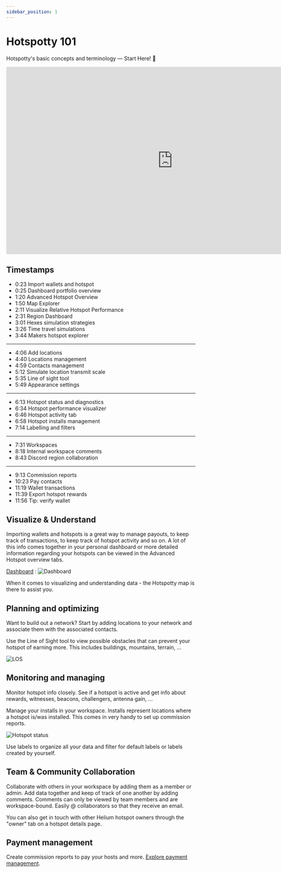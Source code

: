 ```yaml
---
sidebar_position: 1
---
```


# Hotspotty 101

Hotspotty's basic concepts and terminology — Start Here! 🚀

<div className="videoWrapper">
    <iframe width="885" height="498" src="https://www.youtube.com/embed/oaSJIe5LLL0" title="YouTube video player" frameBorder="0" allow="accelerometer; autoplay; clipboard-write; encrypted-media; gyroscope; picture-in-picture" allowFullScreen></iframe>
</div>

## Timestamps

- 0:23 Import wallets and hotspot
- 0:25 Dashboard portfolio overview
- 1:20 Advanced Hotspot Overview
- 1:50 Map Explorer
- 2:11 Visualize Relative Hotspot Performance
- 2:31 Region Dashboard
- 3:01 Hexes simulation strategies
- 3:26 Time travel simulations
- 3:44 Makers hotspot explorer

---

- 4:06 Add locations
- 4:40 Locations management
- 4:59 Contacts management
- 5:12 Simulate location transmit scale
- 5:35 Line of sight tool
- 5:49 Appearance settings

---

- 6:13 Hotspot status and diagnostics
- 6:34 Hotspot performance visualizer
- 6:46 Hotspot activity tab
- 6:58 Hotspot installs management
- 7:14 Labelling and filters

---

- 7:31 Workspaces
- 8:18 Internal workspace comments
- 8:43 Discord region collaboration

---

- 9:13 Commission reports
- 10:23 Pay contacts
- 11:19 Wallet transactions
- 11:39 Export hotspot rewards
- 11:56 Tip: verify wallet

## Visualize & Understand

Importing wallets and hotspots is a great way to manage payouts, to keep track of transactions, to keep track of hotspot activity and so on. A lot of this info comes together in your personal dashboard or more detailed information regarding your hotspots can be viewed in the Advanced Hotspot overview tabs.

[Dashboard](https://app.hotspotty.net/workspace/dashboard) :
![Dashboard](/img/getting-started/101-1.png)

When it comes to visualizing and understanding data - the Hotspotty map is there to assist you.

## Planning and optimizing

Want to build out a network? Start by adding locations to your network and associate them with the associated contacts.

Use the Line of Sight tool to view possible obstacles that can prevent your hotspot of earning more. This includes buildings, mountains, terrain, ...

![LOS](/img/getting-started/101-4.png)

## Monitoring and managing

Monitor hotspot info closely. See if a hotspot is active and get info about rewards, witnesses, beacons, challengers, antenna gain, ...

Manage your installs in your workspace. Installs represent locations where a hotspot is/was installed. This comes in very handy to set up commission reports.

![Hotspot status](/img/getting-started/101-6.png)

Use labels to organize all your data and filter for default labels or labels created by yourself.

## Team & Community Collaboration

Collaborate with others in your workspace by adding them as a member or admin. Add data together and keep of track of one another by adding comments. Comments can only be viewed by team members and are workspace-bound. Easily @ collaborators so that they receive an email.

You can also get in touch with other Helium hotspot owners through the "owner" tab on a hotspot details page.

## Payment management

Create commission reports to pay your hosts and more. [Explore payment management](../features/payment-management).

